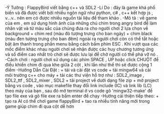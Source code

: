 -Ý Tưởng : FlappyBird viết bằng c++ và SDL2
-Lí Do : đây là game khá phổ biến và đã được viết bởi nhiều ngôn ngữ như python, c# , c++ kết hợp js , v...v.. nên em có 
được nhiều nguồn tài liệu để tham khảo .
-Mô tả : về game của em , em sử dụng hình ảnh của những chú chim trong angry bird để làm nhân vật và từ màu sắc của chúng đưa ra cho người chơi 2 lựa chọn về background 
            + chim red (màu đỏ tượng trưng cho ban ngày)
            + chim black (màu đen tượng trưng cho ban đêm)
ngoài ra người chơi còn có thể tắt hoặc bật âm thanh trong phần menu bằng cách bấm phím ESC . Khi vượt qua các mốc điểm khác nhau người chơi sẽ nhận được các huy chương tương ứng và số điểm cao nhất trò chơi sẽ được lưu lại để chờ người có thể phá vỡ nó .
-Cách chơi : người chơi sử dụng các phím SPACE , UP hoặc click CHUỘT để điều khiển chim đi qua khe giữa 2 cột , khi lần như thế thì sẽ được cộng 1 điểm 
-Hướng Dẫn Cài Đặt :
            + tải và cài đặt vs code
            + tải mingw64 và cài môi trường c++ cho máy 
            + tải các thư viện hỗ trợ như : SDL2_image , SDL2_ttf , SDL2_mixer , SDL2
            + tải project về dưới dạng file zip 
            + mở project bằng vs code , vào mục makefile thay đổi link include (IC) và link lib (LC) theo máy của bạn , sau đó mở terminal ở vs code gõ 'mingw32-make' để tạo file exe và gõ file exe ra bấm enter để chạy
-Hướng cải thiện tiếp theo: + tạo ra AI có thể chơi game flappyBird
                            + tao ra nhiều tính năng mới trong game giúp chim đi qua cột dễ hơn 

                            
